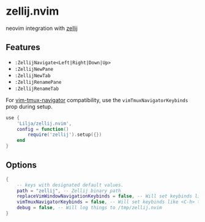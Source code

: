 # zellij.nvim

neovim integration with [zellij](https://github.com/zellij-org/zellij)

## Features

* `:ZellijNavigate<Left|Right|Down|Up>`
* `:ZellijNewPane`
* `:ZellijNewTab`
* `:ZellijRenamePane`
* `:ZellijRenameTab`

For [vim-tmux-navigator](https://github.com/zellij-org/zellij) compatibility, use the `vimTmuxNavigatorKeybinds` prop during setup.

```lua
use {
    'Lilja/zellij.nvim',
    config = function()
        require('zellij').setup({})
    end
}
```

## Options

```lua
{
    -- keys with designated default values.
    path = "zellij", -- Zellij binary path
    replaceVimWindowNavigationKeybinds = false, -- Will set keybinds like <C-w>h to left
    vimTmuxNavigatorKeybinds = false, -- Will set keybinds like <C-h> to left
    debug = false, -- Will log things to /tmp/zellij.nvim
}
```
